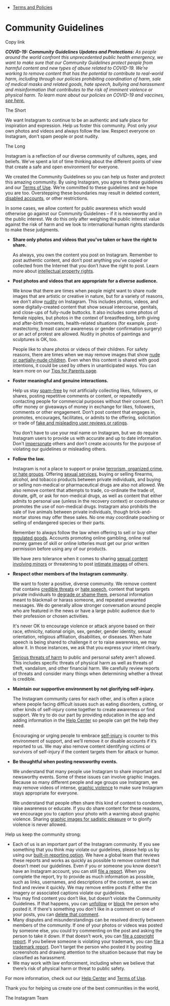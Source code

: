 *   [Terms and Policies](https://help.instagram.com/1417489251945243/?helpref=breadcrumb)

Community Guidelines
====================

Copy link

_**COVID-19: Community Guidelines Updates and Protections:** As people around the world confront this unprecedented public health emergency, we want to make sure that our Community Guidelines protect people from harmful content and new types of abuse related to COVID-19. We’re working to remove content that has the potential to contribute to real-world harm, including through our policies prohibiting coordination of harm, sale of medical masks and related goods, hate speech, bullying and harassment and misinformation that contributes to the risk of imminent violence or physical harm. To learn more about our policies on COVID-19 and vaccines, [see here.](https://help.instagram.com/697825587576762?helpref=faq_content)_

The Short

We want Instagram to continue to be an authentic and safe place for inspiration and expression. Help us foster this community. Post only your own photos and videos and always follow the law. Respect everyone on Instagram, don’t spam people or post nudity.

The Long

Instagram is a reflection of our diverse community of cultures, ages, and beliefs. We’ve spent a lot of time thinking about the different points of view that create a safe and open environment for everyone.

We created the Community Guidelines so you can help us foster and protect this amazing community. By using Instagram, you agree to these guidelines and our [Terms of Use](https://www.instagram.com/legal/terms). We’re committed to these guidelines and we hope you are too. Overstepping these boundaries may result in deleted content, [disabled accounts](https://help.instagram.com/366993040048856?helpref=faq_content), or other restrictions.

In some cases, we allow content for public awareness which would otherwise go against our Community Guidelines – if it is newsworthy and in the public interest. We do this only after weighing the public interest value against the risk of harm and we look to international human rights standards to make these judgments.

*   **Share only photos and videos that you’ve taken or have the right to share.**
    
    As always, you own the content you post on Instagram. Remember to post authentic content, and don’t post anything you’ve copied or collected from the Internet that you don’t have the right to post. Learn more about [intellectual property rights](https://help.instagram.com/126382350847838?helpref=faq_content).
    
*   **Post photos and videos that are appropriate for a diverse audience.**
    
    We know that there are times when people might want to share nude images that are artistic or creative in nature, but for a variety of reasons, we don’t allow [nudity](https://l.instagram.com/?u=https%3A%2F%2Fwww.facebook.com%2Fcommunitystandards%2Fadult_nudity_sexual_activity&e=AT36N9mAEw6Kcgn1Z9FZw6I4Ao234MWxigeAwDFssryfTjndLpJl8EYyZ8AckINL3cq3NgIaB-ueefTQSZOBYq1DPpeGmv_fCydQFAPlMV38_eViTEM46n9W2HQZr1GgfEhe7CmUBuBo9nVin0qSJ6rz3MfHssScT8mHxQ) on Instagram. This includes photos, videos, and some digitally-created content that show sexual intercourse, genitals, and close-ups of fully-nude buttocks. It also includes some photos of female nipples, but photos in the context of breastfeeding, birth giving and after-birth moments, health-related situations (for example, post-mastectomy, breast cancer awareness or gender confirmation surgery) or an act of protest are allowed. Nudity in photos of paintings and sculptures is OK, too.
    
    People like to share photos or videos of their children. For safety reasons, there are times when we may remove images that show [nude or partially-nude children](https://l.instagram.com/?u=https%3A%2F%2Fwww.facebook.com%2Fcommunitystandards%2Fchild_nudity_sexual_exploitation&e=AT36N9mAEw6Kcgn1Z9FZw6I4Ao234MWxigeAwDFssryfTjndLpJl8EYyZ8AckINL3cq3NgIaB-ueefTQSZOBYq1DPpeGmv_fCydQFAPlMV38_eViTEM46n9W2HQZr1GgfEhe7CmUBuBo9nVin0qSJ6rz3MfHssScT8mHxQ). Even when this content is shared with good intentions, it could be used by others in unanticipated ways. You can learn more on our [Tips for Parents page](https://help.instagram.com/154475974694511/?helpref=faq_content).
    
*   **Foster meaningful and genuine interactions.**
    
    Help us stay [spam-free](https://l.instagram.com/?u=https%3A%2F%2Fwww.facebook.com%2Fcommunitystandards%2Fspam&e=AT36N9mAEw6Kcgn1Z9FZw6I4Ao234MWxigeAwDFssryfTjndLpJl8EYyZ8AckINL3cq3NgIaB-ueefTQSZOBYq1DPpeGmv_fCydQFAPlMV38_eViTEM46n9W2HQZr1GgfEhe7CmUBuBo9nVin0qSJ6rz3MfHssScT8mHxQ) by not artificially collecting likes, followers, or shares, posting repetitive comments or content, or repeatedly contacting people for commercial purposes without their consent. Don’t offer money or giveaways of money in exchange for likes, followers, comments or other engagement. Don’t post content that engages in, promotes, encourages, facilitates, or admits to the offering, solicitation or trade of [fake and misleading user reviews or ratings](https://l.instagram.com/?u=https%3A%2F%2Fwww.facebook.com%2Fcommunitystandards%2Ffraud_deception&e=AT36N9mAEw6Kcgn1Z9FZw6I4Ao234MWxigeAwDFssryfTjndLpJl8EYyZ8AckINL3cq3NgIaB-ueefTQSZOBYq1DPpeGmv_fCydQFAPlMV38_eViTEM46n9W2HQZr1GgfEhe7CmUBuBo9nVin0qSJ6rz3MfHssScT8mHxQ).
    
    You don’t have to use your real name on Instagram, but we do require Instagram users to provide us with accurate and up to date information. Don't [impersonate](https://l.instagram.com/?u=https%3A%2F%2Fwww.facebook.com%2Fcommunitystandards%2Fmisrepresentation&e=AT36N9mAEw6Kcgn1Z9FZw6I4Ao234MWxigeAwDFssryfTjndLpJl8EYyZ8AckINL3cq3NgIaB-ueefTQSZOBYq1DPpeGmv_fCydQFAPlMV38_eViTEM46n9W2HQZr1GgfEhe7CmUBuBo9nVin0qSJ6rz3MfHssScT8mHxQ) others and don't create accounts for the purpose of violating our guidelines or misleading others.
    
*   **Follow the law.**
    
    Instagram is not a place to support or praise [terrorism, organized crime, or hate groups](https://l.instagram.com/?u=https%3A%2F%2Fwww.facebook.com%2Fcommunitystandards%2Fdangerous_individuals_organizations&e=AT36N9mAEw6Kcgn1Z9FZw6I4Ao234MWxigeAwDFssryfTjndLpJl8EYyZ8AckINL3cq3NgIaB-ueefTQSZOBYq1DPpeGmv_fCydQFAPlMV38_eViTEM46n9W2HQZr1GgfEhe7CmUBuBo9nVin0qSJ6rz3MfHssScT8mHxQ). Offering [sexual services](https://l.instagram.com/?u=https%3A%2F%2Fwww.facebook.com%2Fcommunitystandards%2Fsexual_solicitation&e=AT36N9mAEw6Kcgn1Z9FZw6I4Ao234MWxigeAwDFssryfTjndLpJl8EYyZ8AckINL3cq3NgIaB-ueefTQSZOBYq1DPpeGmv_fCydQFAPlMV38_eViTEM46n9W2HQZr1GgfEhe7CmUBuBo9nVin0qSJ6rz3MfHssScT8mHxQ), buying or selling firearms, alcohol, and tobacco products between private individuals, and buying or selling non-medical or pharmaceutical drugs are also not allowed. We also remove content that attempts to trade, co-ordinate the trade of, donate, gift, or ask for non-medical drugs, as well as content that either admits to personal use (unless in the recovery context) or coordinates or promotes the use of non-medical drugs. Instagram also prohibits the sale of live animals between private individuals, though brick-and-mortar stores may offer these sales. No one may coordinate poaching or selling of endangered species or their parts.
    
    Remember to always follow the law when offering to sell or buy other [regulated goods](https://l.instagram.com/?u=https%3A%2F%2Fwww.facebook.com%2Fcommunitystandards%2Fregulated_goods&e=AT36N9mAEw6Kcgn1Z9FZw6I4Ao234MWxigeAwDFssryfTjndLpJl8EYyZ8AckINL3cq3NgIaB-ueefTQSZOBYq1DPpeGmv_fCydQFAPlMV38_eViTEM46n9W2HQZr1GgfEhe7CmUBuBo9nVin0qSJ6rz3MfHssScT8mHxQ). Accounts promoting online gambling, online real money games of skill or online lotteries must get our prior written permission before using any of our products.
    
    We have zero tolerance when it comes to sharing [sexual content involving minors](https://l.instagram.com/?u=https%3A%2F%2Fwww.facebook.com%2Fcommunitystandards%2Fchild_nudity_sexual_exploitation&e=AT36N9mAEw6Kcgn1Z9FZw6I4Ao234MWxigeAwDFssryfTjndLpJl8EYyZ8AckINL3cq3NgIaB-ueefTQSZOBYq1DPpeGmv_fCydQFAPlMV38_eViTEM46n9W2HQZr1GgfEhe7CmUBuBo9nVin0qSJ6rz3MfHssScT8mHxQ) or threatening to post [intimate images](https://l.instagram.com/?u=https%3A%2F%2Fwww.facebook.com%2Fcommunitystandards%2Fsexual_exploitation_adults&e=AT36N9mAEw6Kcgn1Z9FZw6I4Ao234MWxigeAwDFssryfTjndLpJl8EYyZ8AckINL3cq3NgIaB-ueefTQSZOBYq1DPpeGmv_fCydQFAPlMV38_eViTEM46n9W2HQZr1GgfEhe7CmUBuBo9nVin0qSJ6rz3MfHssScT8mHxQ) of others.
    
*   **Respect other members of the Instagram community.**
    
    We want to foster a positive, diverse community. We remove content that contains [credible threats](https://l.instagram.com/?u=https%3A%2F%2Fwww.facebook.com%2Fcommunitystandards%2Fcredible_violence&e=AT36N9mAEw6Kcgn1Z9FZw6I4Ao234MWxigeAwDFssryfTjndLpJl8EYyZ8AckINL3cq3NgIaB-ueefTQSZOBYq1DPpeGmv_fCydQFAPlMV38_eViTEM46n9W2HQZr1GgfEhe7CmUBuBo9nVin0qSJ6rz3MfHssScT8mHxQ) or [hate speech](https://l.instagram.com/?u=https%3A%2F%2Fwww.facebook.com%2Fcommunitystandards%2Fhate_speech&e=AT36N9mAEw6Kcgn1Z9FZw6I4Ao234MWxigeAwDFssryfTjndLpJl8EYyZ8AckINL3cq3NgIaB-ueefTQSZOBYq1DPpeGmv_fCydQFAPlMV38_eViTEM46n9W2HQZr1GgfEhe7CmUBuBo9nVin0qSJ6rz3MfHssScT8mHxQ), content that targets private individuals to [degrade or shame them](https://l.instagram.com/?u=https%3A%2F%2Fwww.facebook.com%2Fcommunitystandards%2Fbullying&e=AT36N9mAEw6Kcgn1Z9FZw6I4Ao234MWxigeAwDFssryfTjndLpJl8EYyZ8AckINL3cq3NgIaB-ueefTQSZOBYq1DPpeGmv_fCydQFAPlMV38_eViTEM46n9W2HQZr1GgfEhe7CmUBuBo9nVin0qSJ6rz3MfHssScT8mHxQ), personal information meant to blackmail or harass someone, and repeated unwanted messages. We do generally allow stronger conversation around people who are featured in the news or have a large public audience due to their profession or chosen activities.
    
    It's never OK to encourage violence or attack anyone based on their race, ethnicity, national origin, sex, gender, gender identity, sexual orientation, religious affiliation, disabilities, or diseases. When hate speech is being shared to challenge it or to raise awareness, we may allow it. In those instances, we ask that you express your intent clearly.
    
    [Serious threats of harm](https://l.instagram.com/?u=https%3A%2F%2Fwww.facebook.com%2Fcommunitystandards%2Fcredible_violence&e=AT36N9mAEw6Kcgn1Z9FZw6I4Ao234MWxigeAwDFssryfTjndLpJl8EYyZ8AckINL3cq3NgIaB-ueefTQSZOBYq1DPpeGmv_fCydQFAPlMV38_eViTEM46n9W2HQZr1GgfEhe7CmUBuBo9nVin0qSJ6rz3MfHssScT8mHxQ) to public and personal safety aren't allowed. This includes specific threats of physical harm as well as threats of theft, vandalism, and other financial harm. We carefully review reports of threats and consider many things when determining whether a threat is credible.
    
*   **Maintain our supportive environment by not glorifying self-injury.**
    
    The Instagram community cares for each other, and is often a place where people facing difficult issues such as eating disorders, cutting, or other kinds of self-injury come together to create awareness or find support. We try to do our part by providing education in the app and adding information in the [Help Center](https://help.instagram.com/) so people can get the help they need.
    
    Encouraging or urging people to embrace [self-injury](https://l.instagram.com/?u=https%3A%2F%2Fwww.facebook.com%2Fcommunitystandards%2Fsuicide_self_injury_violence&e=AT36N9mAEw6Kcgn1Z9FZw6I4Ao234MWxigeAwDFssryfTjndLpJl8EYyZ8AckINL3cq3NgIaB-ueefTQSZOBYq1DPpeGmv_fCydQFAPlMV38_eViTEM46n9W2HQZr1GgfEhe7CmUBuBo9nVin0qSJ6rz3MfHssScT8mHxQ) is counter to this environment of support, and we’ll remove it or disable accounts if it’s reported to us. We may also remove content identifying victims or survivors of self-injury if the content targets them for attack or humor.
    
*   **Be thoughtful when posting newsworthy events.**
    
    We understand that many people use Instagram to share important and newsworthy events. Some of these issues can involve graphic images. Because so many different people and age groups use Instagram, we may remove videos of intense, [graphic violence](https://l.instagram.com/?u=https%3A%2F%2Fwww.facebook.com%2Fcommunitystandards%2Fgraphic_violence&e=AT36N9mAEw6Kcgn1Z9FZw6I4Ao234MWxigeAwDFssryfTjndLpJl8EYyZ8AckINL3cq3NgIaB-ueefTQSZOBYq1DPpeGmv_fCydQFAPlMV38_eViTEM46n9W2HQZr1GgfEhe7CmUBuBo9nVin0qSJ6rz3MfHssScT8mHxQ) to make sure Instagram stays appropriate for everyone.
    
    We understand that people often share this kind of content to condemn, raise awareness or educate. If you do share content for these reasons, we encourage you to caption your photo with a warning about graphic violence. Sharing [graphic images for sadistic pleasure](https://l.instagram.com/?u=https%3A%2F%2Fwww.facebook.com%2Fcommunitystandards%2Fcruel_insensitive&e=AT36N9mAEw6Kcgn1Z9FZw6I4Ao234MWxigeAwDFssryfTjndLpJl8EYyZ8AckINL3cq3NgIaB-ueefTQSZOBYq1DPpeGmv_fCydQFAPlMV38_eViTEM46n9W2HQZr1GgfEhe7CmUBuBo9nVin0qSJ6rz3MfHssScT8mHxQ) or to glorify violence is never allowed.
    

Help us keep the community strong:

*   Each of us is an important part of the Instagram community. If you see something that you think may violate our guidelines, please help us by using our [built-in reporting option](https://help.instagram.com/165828726894770?helpref=faq_content). We have a global team that reviews these reports and works as quickly as possible to remove content that doesn’t meet our guidelines. Even if you or someone you know doesn’t have an Instagram account, you can still [file a report](https://help.instagram.com/contact/383679321740945). When you complete the report, try to provide as much information as possible, such as links, usernames, and descriptions of the content, so we can find and review it quickly. We may remove entire posts if either the imagery or associated captions violate our guidelines.
*   You may find content you don’t like, but doesn’t violate the Community Guidelines. If that happens, you can [unfollow](https://help.instagram.com/286340048138725?helpref=faq_content) or [block](https://help.instagram.com/426700567389543/?helpref=faq_content) the person who posted it. If there's something you don't like in a comment on one of your posts, you can [delete that comment](https://help.instagram.com/289098941190483?helpref=faq_content).
*   Many disputes and misunderstandings can be resolved directly between members of the community. If one of your photos or videos was posted by someone else, you could try commenting on the post and asking the person to take it down. If that doesn’t work, you can [file a copyright report](https://help.instagram.com/126382350847838?helpref=faq_content). If you believe someone is violating your trademark, you can [file a trademark report](https://help.instagram.com/222826637847963?helpref=faq_content). Don't target the person who posted it by posting screenshots and drawing attention to the situation because that may be classified as harassment.
*   We may work with law enforcement, including when we believe that there’s risk of physical harm or threat to public safety.

For more information, check out our [Help Center](https://help.instagram.com/) and [Terms of Use](https://l.instagram.com/?u=http%3A%2F%2Finstagram.com%2Flegal%2Fterms%2F%23&e=AT36N9mAEw6Kcgn1Z9FZw6I4Ao234MWxigeAwDFssryfTjndLpJl8EYyZ8AckINL3cq3NgIaB-ueefTQSZOBYq1DPpeGmv_fCydQFAPlMV38_eViTEM46n9W2HQZr1GgfEhe7CmUBuBo9nVin0qSJ6rz3MfHssScT8mHxQ).

Thank you for helping us create one of the best communities in the world,

The Instagram Team